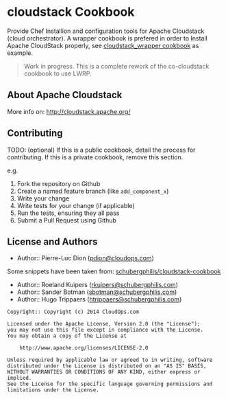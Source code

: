 cloudstack Cookbook
===================

Provide Chef Installion and configuration tools for Apache Cloudstack (cloud orchestrator). A wrapper cookbook is prefered in order to Install Apache CloudStack properly, see [cloudstack_wrapper cookbook](https://github.com/cloudops/cookbook_cloudstack_wrapper) as example.


> Work in progress. 
> This is a complete rework of the co-cloudstack cookbook to use LWRP.


About Apache Cloudstack
-----------------------

More info on: http://cloudstack.apache.org/



Contributing
------------
TODO: (optional) If this is a public cookbook, detail the process for contributing. If this is a private cookbook, remove this section.

e.g.

1. Fork the repository on Github
2. Create a named feature branch (like `add_component_x`)
3. Write your change
4. Write tests for your change (if applicable)
5. Run the tests, ensuring they all pass
6. Submit a Pull Request using Github


License and Authors
-------------------
- Author:: Pierre-Luc Dion (<pdion@cloudops.com>)

Some snippets have been taken from: [schubergphilis/cloudstack-cookbook](https://github.com/schubergphilis/cloudstack-cookbook)
- Author:: Roeland Kuipers (<rkuipers@schubergphilis.com>)  
- Author:: Sander Botman (<sbotman@schubergphilis.com>)
- Author:: Hugo Trippaers (<htrippaers@schubergphilis.com>)


```text
Copyright:: Copyright (c) 2014 CloudOps.com

Licensed under the Apache License, Version 2.0 (the "License");
you may not use this file except in compliance with the License.
You may obtain a copy of the License at

    http://www.apache.org/licenses/LICENSE-2.0

Unless required by applicable law or agreed to in writing, software
distributed under the License is distributed on an "AS IS" BASIS,
WITHOUT WARRANTIES OR CONDITIONS OF ANY KIND, either express or implied.
See the License for the specific language governing permissions and
limitations under the License.
```
